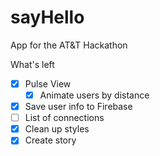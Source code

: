 # sayHello
App for the AT&amp;T Hackathon

What's left
- [X] Pulse View
  - [X] Animate users by distance
- [X] Save user info to Firebase
- [ ] List of connections
- [X] Clean up styles
- [X] Create story
